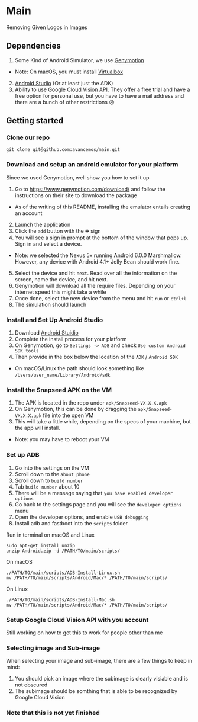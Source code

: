 # Main
Removing Given Logos in Images

## Dependencies

1. Some Kind of Android Simulator, we use [Genymotion](https://www.genymotion.com/)
  * Note: On macOS, you must install [Virtualbox](http://virtualbox.org)
2. [Android Studio](https://developer.android.com/studio/index.html) (Or at least just the ADK)
3. Ability to use [Google Cloud Vision API](https://cloud.google.com/vision/). They offer a free trial and have a free option for personal use, but you have to have a mail address and there are a bunch of other restrictions :disappointed_relieved:

## Getting started

### Clone our repo

    git clone git@github.com:avancemos/main.git

### Download and setup an android emulator for your platform

Since we used Genymotion, well show you how to set it up

1. Go to https://www.genymotion.com/download/ and follow the instructions on their site to download the package
  * As of the writing of this README, installing the emulator entails creating an account
2. Launch the application
3. Click the `add` button with the :heavy_plus_sign: sign
4. You will see a sign in prompt at the bottom of the window that pops up. Sign in and select a device.
  * Note: we selected the Nexus 5x running Android 6.0.0 Marshmallow. However, any device with Android 4.1+ Jelly Bean should work fine.
5. Select the device and hit `next`. Read over all the information on the screen, name the device, and hit next. 
6. Genymotion will download all the require files. Depending on your internet speed this might take a while
7. Once done, select the new device from the menu and hit `run` or `ctrl+l`
8. The simulation should launch

### Install and Set Up Android Studio

1. Download [Android Stuidio](https://developer.android.com/studio/index.html)
2. Complete the install process for your platform
3. On Genymotion, go to `Settings -> ADB` and check `Use custom Android SDK tools`
4. Then provide in the box below the location of the `ADK` / `Android SDK`
  * On macOS/Linux the path should look something like `/Users/user_name/Library/Android/sdk`

### Install the Snapseed APK on the VM

1. The APK is located in the repo under `apk/Snapseed-VX.X.X.apk`
2. On Genymotion, this can be done by dragging the `apk/Snapseed-VX.X.X.apk` file into the open VM
3. This will take a little while, depending on the specs of your machine, but the app will install.
  * Note: you may have to reboot your VM 

### Set up ADB
1. Go into the settings on the VM
2. Scroll down to the `about phone`
3. Scroll down to `build number`
4. Tab `build number` about 10
5. There will be a message saying that `you have enabled developer options`
5. Go back to the settings page and you will see the `developer options` menu
6. Open the developer options, and enable `USB debugging`
7. Install adb and fastboot into the `scripts` folder

Run in terminal on macOS and Linux

    sudo apt-get install unzip
    unzip Android.zip -d /PATH/TO/main/scripts/

On macOS

    ./PATH/TO/main/scripts/ADB-Install-Linux.sh
    mv /PATH/TO/main/scripts/Android/Mac/* /PATH/TO/main/scripts/

On Linux

    ./PATH/TO/main/scripts/ADB-Install-Mac.sh
    mv /PATH/TO/main/scripts/Android/Mac/* /PATH/TO/main/scripts/


### Setup Google Cloud Vision API with you account

Still working on how to get this to work for people other than me

### Selecting image and Sub-image

When selecting your image and sub-image, there are a few things to keep in mind:
 1. You should pick an image where the subimage is clearly visiable and is not obscured
 2. The subimage should be somthing that is able to be recognized by Google Cloud Vision


### **Note that this is not yet finished**



